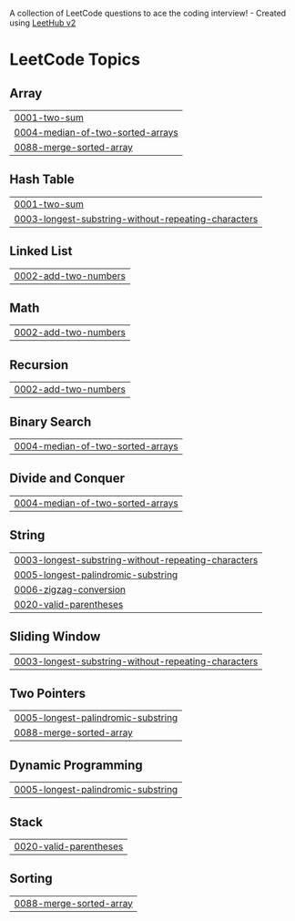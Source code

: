 A collection of LeetCode questions to ace the coding interview! - Created using [LeetHub v2](https://github.com/arunbhardwaj/LeetHub-2.0)
<!---LeetCode Topics Start-->
# LeetCode Topics
## Array
|  |
| ------- |
| [0001-two-sum](https://github.com/NScoded/LeetCode/tree/master/0001-two-sum) |
| [0004-median-of-two-sorted-arrays](https://github.com/NScoded/LeetCode/tree/master/0004-median-of-two-sorted-arrays) |
| [0088-merge-sorted-array](https://github.com/NScoded/LeetCode/tree/master/0088-merge-sorted-array) |
## Hash Table
|  |
| ------- |
| [0001-two-sum](https://github.com/NScoded/LeetCode/tree/master/0001-two-sum) |
| [0003-longest-substring-without-repeating-characters](https://github.com/NScoded/LeetCode/tree/master/0003-longest-substring-without-repeating-characters) |
## Linked List
|  |
| ------- |
| [0002-add-two-numbers](https://github.com/NScoded/LeetCode/tree/master/0002-add-two-numbers) |
## Math
|  |
| ------- |
| [0002-add-two-numbers](https://github.com/NScoded/LeetCode/tree/master/0002-add-two-numbers) |
## Recursion
|  |
| ------- |
| [0002-add-two-numbers](https://github.com/NScoded/LeetCode/tree/master/0002-add-two-numbers) |
## Binary Search
|  |
| ------- |
| [0004-median-of-two-sorted-arrays](https://github.com/NScoded/LeetCode/tree/master/0004-median-of-two-sorted-arrays) |
## Divide and Conquer
|  |
| ------- |
| [0004-median-of-two-sorted-arrays](https://github.com/NScoded/LeetCode/tree/master/0004-median-of-two-sorted-arrays) |
## String
|  |
| ------- |
| [0003-longest-substring-without-repeating-characters](https://github.com/NScoded/LeetCode/tree/master/0003-longest-substring-without-repeating-characters) |
| [0005-longest-palindromic-substring](https://github.com/NScoded/LeetCode/tree/master/0005-longest-palindromic-substring) |
| [0006-zigzag-conversion](https://github.com/NScoded/LeetCode/tree/master/0006-zigzag-conversion) |
| [0020-valid-parentheses](https://github.com/NScoded/LeetCode/tree/master/0020-valid-parentheses) |
## Sliding Window
|  |
| ------- |
| [0003-longest-substring-without-repeating-characters](https://github.com/NScoded/LeetCode/tree/master/0003-longest-substring-without-repeating-characters) |
## Two Pointers
|  |
| ------- |
| [0005-longest-palindromic-substring](https://github.com/NScoded/LeetCode/tree/master/0005-longest-palindromic-substring) |
| [0088-merge-sorted-array](https://github.com/NScoded/LeetCode/tree/master/0088-merge-sorted-array) |
## Dynamic Programming
|  |
| ------- |
| [0005-longest-palindromic-substring](https://github.com/NScoded/LeetCode/tree/master/0005-longest-palindromic-substring) |
## Stack
|  |
| ------- |
| [0020-valid-parentheses](https://github.com/NScoded/LeetCode/tree/master/0020-valid-parentheses) |
## Sorting
|  |
| ------- |
| [0088-merge-sorted-array](https://github.com/NScoded/LeetCode/tree/master/0088-merge-sorted-array) |
<!---LeetCode Topics End-->